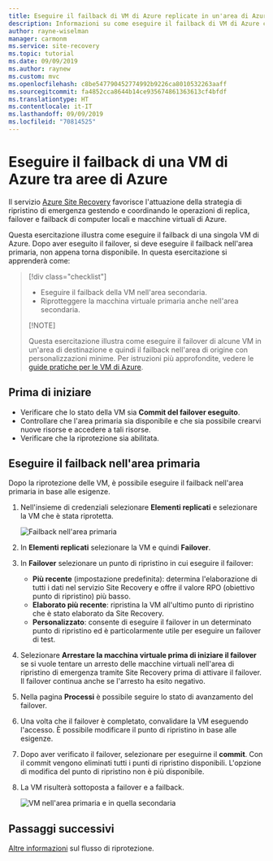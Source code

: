 ```yaml
---
title: Eseguire il failback di VM di Azure replicate in un'area di Azure secondaria per il ripristino di emergenza con il servizio Azure Site Recovery.
description: Informazioni su come eseguire il failback di VM di Azure con il servizio Azure Site Recovery.
author: rayne-wiselman
manager: carmonm
ms.service: site-recovery
ms.topic: tutorial
ms.date: 09/09/2019
ms.author: raynew
ms.custom: mvc
ms.openlocfilehash: c8be547790452774992b9226ca8010532263aaff
ms.sourcegitcommit: fa4852cca8644b14ce935674861363613cf4bfdf
ms.translationtype: HT
ms.contentlocale: it-IT
ms.lasthandoff: 09/09/2019
ms.locfileid: "70814525"
---
```

# <a name="fail-back-an-azure-vm-between-azure-regions"></a>Eseguire il failback di una VM di Azure tra aree di Azure

Il servizio [Azure Site Recovery](site-recovery-overview.md) favorisce l'attuazione della strategia di ripristino di emergenza gestendo e coordinando le operazioni di replica, failover e failback di computer locali e macchine virtuali di Azure.

Questa esercitazione illustra come eseguire il failback di una singola VM di Azure. Dopo aver eseguito il failover, si deve eseguire il failback nell'area primaria, non appena torna disponibile. In questa esercitazione si apprenderà come:

> [!div class="checklist"]
> 
> * Eseguire il failback della VM nell'area secondaria.
> * Riprotteggere la macchina virtuale primaria anche nell'area secondaria.
> 
> [!NOTE]
> 
> Questa esercitazione illustra come eseguire il failover di alcune VM in un'area di destinazione e quindi il failback nell'area di origine con personalizzazioni minime. Per istruzioni più approfondite, vedere le [guide pratiche per le VM di Azure](https://docs.microsoft.com/azure/virtual-machines/windows/).

## <a name="before-you-start"></a>Prima di iniziare

* Verificare che lo stato della VM sia **Commit del failover eseguito**.
* Controllare che l'area primaria sia disponibile e che sia possibile crearvi nuove risorse e accedere a tali risorse.
* Verificare che la riprotezione sia abilitata.

## <a name="fail-back-to-the-primary-region"></a>Eseguire il failback nell'area primaria

Dopo la riprotezione delle VM, è possibile eseguire il failback nell'area primaria in base alle esigenze.

1. Nell'insieme di credenziali selezionare **Elementi replicati** e selezionare la VM che è stata riprotetta.

    ![Failback nell'area primaria](./media/site-recovery-azure-to-azure-failback/azure-to-azure-failback.png)

2. In **Elementi replicati** selezionare la VM e quindi **Failover**.
3. In **Failover** selezionare un punto di ripristino in cui eseguire il failover:
    - **Più recente** (impostazione predefinita): determina l'elaborazione di tutti i dati nel servizio Site Recovery e offre il valore RPO (obiettivo punto di ripristino) più basso.
    - **Elaborato più recente**: ripristina la VM all'ultimo punto di ripristino che è stato elaborato da Site Recovery.
    - **Personalizzato**: consente di eseguire il failover in un determinato punto di ripristino ed è particolarmente utile per eseguire un failover di test.
4. Selezionare **Arrestare la macchina virtuale prima di iniziare il failover** se si vuole tentare un arresto delle macchine virtuali nell'area di ripristino di emergenza tramite Site Recovery prima di attivare il failover. Il failover continua anche se l'arresto ha esito negativo. 
5. Nella pagina **Processi** è possibile seguire lo stato di avanzamento del failover.
6. Una volta che il failover è completato, convalidare la VM eseguendo l'accesso. È possibile modificare il punto di ripristino in base alle esigenze.
7. Dopo aver verificato il failover, selezionare per eseguirne il **commit**. Con il commit vengono eliminati tutti i punti di ripristino disponibili. L'opzione di modifica del punto di ripristino non è più disponibile.
8. La VM risulterà sottoposta a failover e a failback.

    ![VM nell'area primaria e in quella secondaria](./media/site-recovery-azure-to-azure-failback/azure-to-azure-failback-vm-view.png)

## <a name="next-steps"></a>Passaggi successivi

[Altre informazioni](azure-to-azure-how-to-reprotect.md#what-happens-during-reprotection) sul flusso di riprotezione.
